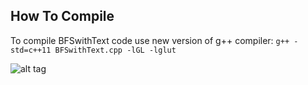 ## How To Compile
To compile BFSwithText code use new version of g++ compiler: `g++ -std=c++11 BFSwithText.cpp -lGL -lglut`

![alt tag](https://media.giphy.com/media/l0Ex9eiV0Z28jNP2g/giphy.gif)


